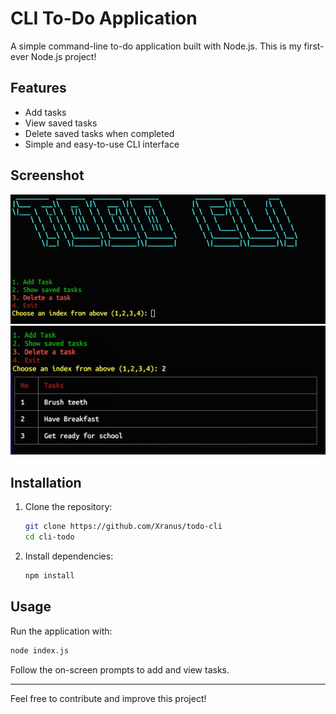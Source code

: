 # CLI To-Do Application

A simple command-line to-do application built with Node.js. This is my first-ever Node.js project!

## Features
- Add tasks
- View saved tasks
- Delete saved tasks when completed
- Simple and easy-to-use CLI interface

## Screenshot
![CLI To-Do Application](./screenshot/Screenshot_20250206_182356.png)
![CLI To-Do Application](./screenshot/Screenshot_20250206_182558.png)
## Installation
1. Clone the repository:
   ```sh
   git clone https://github.com/Xranus/todo-cli
   cd cli-todo
   ```
2. Install dependencies:
   ```sh
   npm install
   ```

## Usage
Run the application with:
```sh
node index.js
```
Follow the on-screen prompts to add and view tasks.


---
Feel free to contribute and improve this project!


